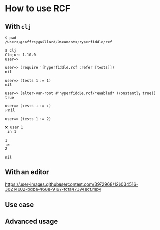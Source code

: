 # How to use RCF

## With `clj`

```shell
$ pwd
/Users/geoffreygaillard/Documents/hyperfiddle/rcf

$ clj
Clojure 1.10.0
user=>

user=> (require '[hyperfiddle.rcf :refer [tests]])
nil

user=> (tests 1 := 1)
nil

user=> (alter-var-root #'hyperfiddle.rcf/*enabled* (constantly true))
true

user=> (tests 1 := 1)
✅nil

user=> (tests 1 := 2)

❌ user:1 
 in 1

1
:≠ 
2

nil

```

## With an editor

https://user-images.githubusercontent.com/3972968/126034516-36214002-bdba-468e-9192-fcfa47394ecf.mp4


## Use case

## Advanced usage
